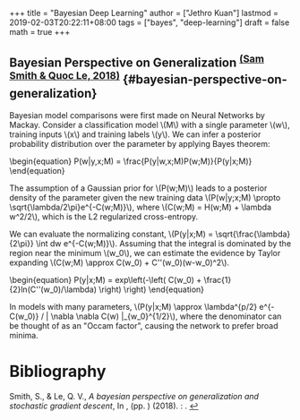 +++
title = "Bayesian Deep Learning"
author = ["Jethro Kuan"]
lastmod = 2019-02-03T20:22:11+08:00
tags = ["bayes", "deep-learning"]
draft = false
math = true
+++

## Bayesian Perspective on Generalization <sup id="b9a995db75df332d755d4fb40282c70d"><a href="#smith_quoc_bayes_generalization_sgd" title="Sam Smith \&amp; Quoc Le, A Bayesian Perspective on Generalization and Stochastic Gradient Descent, in edited by (2018)">(Sam Smith \& Quoc Le, 2018)</a></sup> {#bayesian-perspective-on-generalization}

Bayesian model comparisons were first made on Neural Networks by
Mackay. Consider a classification model \\(M\\) with a single parameter
\\(w\\), training inputs \\(x\\) and training labels \\(y\\). We can infer a
posterior probability distribution over the parameter by applying
Bayes theorem:

\begin{equation}
  P(w|y,x;M) = \frac{P(y|w,x;M)P(w;M)}{P(y|x;M)}
\end{equation}

The assumption of a Gaussian prior for \\(P(w;M)\\) leads to a posterior
density of the parameter given the new training data \\(P(w|y;x;M)
\propto \sqrt{\lambda/2\pi}e^{-C(w;M)}\\), where \\(C(w;M) = H(w;M) +
\lambda w^2/2\\), which is the L2 regularized cross-entropy.

We can evaluate the normalizing constant, \\(P(y|x;M) =
\sqrt{\frac{\lambda}{2\pi}} \int dw e^{-C(w;M)}\\). Assuming that the
integral is dominated by the region near the minimum \\(w\_0\\), we can
estimate the evidence by Taylor expanding \\(C(w;M) \approx C(w\_0) +
C''(w\_0)(w-w\_0)^2\\).

\begin{equation}
P(y|x;M) = exp\left(-\left( C(w\_0) + \frac{1}{2}ln(C''(w\_0)/\lambda) \right) \right)
\end{equation}

In models with many parameters, \\(P(y|x;M) \approx \lambda^{p/2}
e^{-C(w\_0)} / | \nabla \nabla C(w) |\_{w\_0}^{1/2}\\), where the
denominator can be thought of as an "Occam factor", causing the
network to prefer broad minima.

# Bibliography
<a id="smith_quoc_bayes_generalization_sgd"></a>Smith, S., & Le, Q. V., *A bayesian perspective on generalization and stochastic gradient descent*, In ,  (pp. ) (2018). : . [↩](#b9a995db75df332d755d4fb40282c70d)
